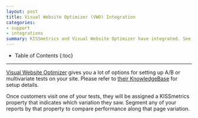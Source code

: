 ```yaml
---
layout: post
title: Visual Website Optimizer (VWO) Integration
categories:
- support
- integrations
summary: KISSmetrics and Visual Website Optimizer have integrated. See how to use both products with each other.
---
```

* Table of Contents
{:toc}
* * *

[Visual Website Optimizer][1] gives you a lot of options for setting up A/B or multivariate tests on your site. Please refer to [their KnowledgeBase][2] for setup details.

Once customers visit one of your tests, they will be assigned a KISSmetrics property that indicates which variation they saw. Segment any of your reports by that property to compare performance along that page variation.

[1]: http://visualwebsiteoptimizer.com/
[2]: http://visualwebsiteoptimizer.com/knowledge/integration-of-vwo-with-kissmetrics/
